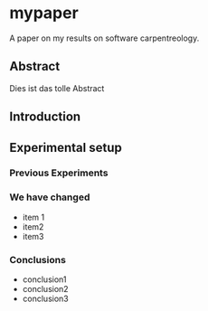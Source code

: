 # mypaper
A paper on my results on software carpentreology.

## Abstract
Dies ist das tolle Abstract
## Introduction

## Experimental setup
### Previous Experiments
### We have changed
- item 1
- item2
- item3
### Conclusions
- conclusion1
- conclusion2
- conclusion3

